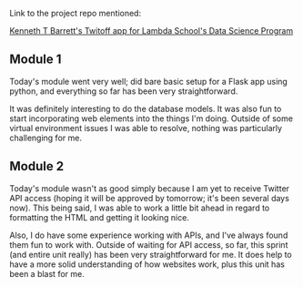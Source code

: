 Link to the project repo mentioned:

[Kenneth T Barrett's Twitoff app for Lambda School's Data Science Program](https://github.com/KennethTBarrett/lsds12_twitoff)

## Module 1
Today's module went very well; did bare basic setup for a Flask app using python, and everything so far has been very straightforward.

It was definitely interesting to do the database models. It was also fun to start incorporating web elements into the things I'm doing. Outside of some virtual environment issues I was able to resolve, nothing was particularly challenging for me.

## Module 2
Today's module wasn't as good simply because I am yet to receive Twitter API access (hoping it will be approved by tomorrow; it's been several days now). This being said, I was able to work a little bit ahead in regard to formatting the HTML and getting it looking nice.

Also, I do have some experience working with APIs, and I've always found them fun to work with. Outside of waiting for API access, so far, this sprint (and entire unit really) has been very straightforward for me. It does help to have a more solid understanding of how websites work, plus this unit has been a blast for me.
